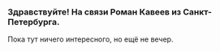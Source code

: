 <h3>Здравствуйте! На связи Роман Кавеев из Санкт-Петербурга.</h3>

<p>Пока тут ничего интересного, но ещё не вечер.</p>
